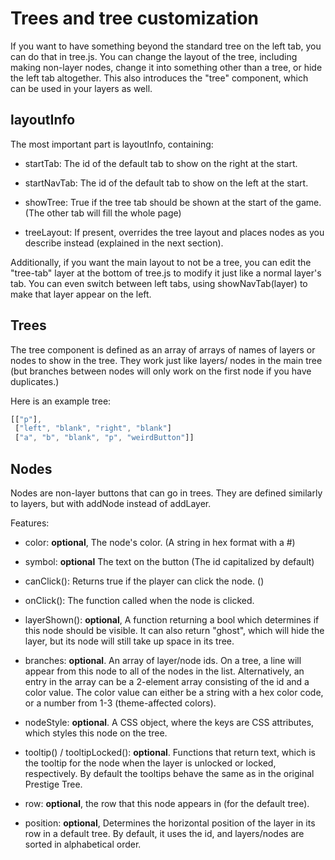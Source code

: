 # Trees and tree customization

If you want to have something beyond the standard tree on the left tab, you can do that in tree.js. You can change the layout
of the tree, including making non-layer nodes, change it into something other than a tree, or hide the left tab altogether.
This also introduces the "tree" component, which can be used in your layers as well.

## layoutInfo
The most important part is layoutInfo, containing:
- startTab: The id of the default tab to show on the right at the start.
- startNavTab: The id of the default tab to show on the left at the start.

- showTree: True if the tree tab should be shown at the start of the game. (The other tab will fill the whole page)
- treeLayout: If present, overrides the tree layout and places nodes as you describe instead (explained in the next section).

Additionally, if you want the main layout to not be a tree, you can edit the "tree-tab" layer at the bottom of tree.js to modify it just like a normal layer's tab. You can even switch between left tabs, using showNavTab(layer) to make that layer appear on the left.

## Trees

The tree component is defined as an array of arrays of names of layers or nodes to show in the tree. They work just like layers/
nodes in the main tree (but branches between nodes will only work on the first node if you have duplicates.)

Here is an example tree:
```js
[["p"],
 ["left", "blank", "right", "blank"]
 ["a", "b", "blank", "p", "weirdButton"]]
```

## Nodes

Nodes are non-layer buttons that can go in trees. They are defined similarly to layers, but with addNode instead of addLayer.

Features:

- color: **optional**, The node's color. (A string in hex format with a #)

- symbol: **optional** The text on the button (The id capitalized by default)

- canClick(): Returns true if the player can click the node. ()

- onClick(): The function called when the node is clicked.

- layerShown(): **optional**, A function returning a bool which determines if this node should be visible. It can also return "ghost", which will hide the layer, but its node will still take up space in its tree.

- branches: **optional**. An array of layer/node ids. On a tree, a line will appear from this node to all of the nodes in the list. Alternatively, an entry in the array can be a 2-element array consisting of the id and a color value. The color value can either be a string with a hex color code, or a number from 1-3 (theme-affected colors).

- nodeStyle: **optional**. A CSS object, where the keys are CSS attributes, which styles this node on the tree.

- tooltip() / tooltipLocked(): **optional**. Functions that return text, which is the tooltip for the node when the layer is unlocked or locked, respectively. By default the tooltips behave the same as in the original Prestige Tree.

- row: **optional**, the row that this node appears in (for the default tree).

- position: **optional**, Determines the horizontal position of the layer in its row in a default tree. By default, it uses the id,
and layers/nodes are sorted in alphabetical order.

